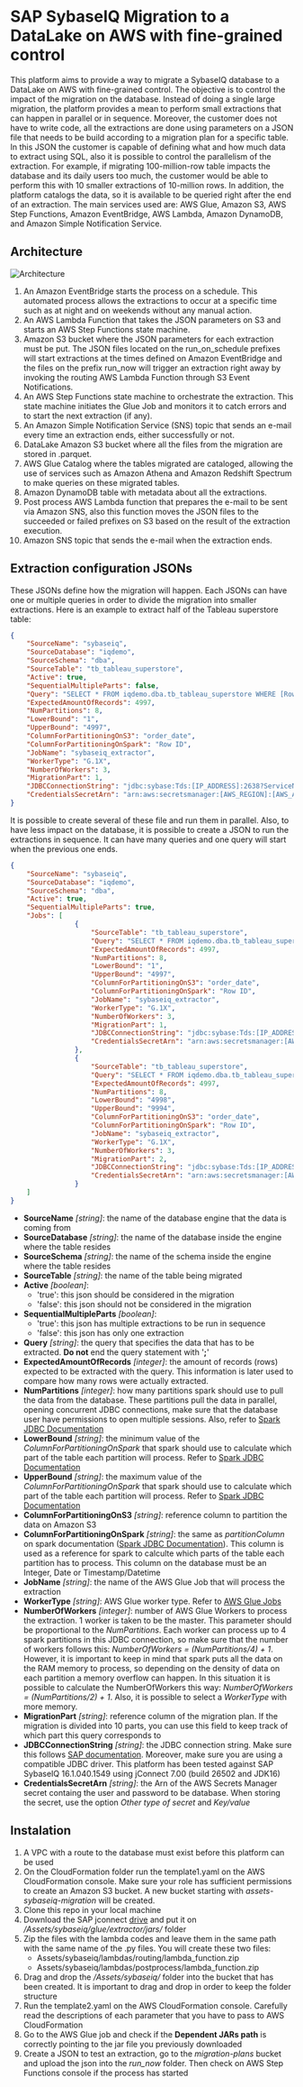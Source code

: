 # SAP SybaseIQ Migration to a DataLake on AWS with fine-grained control
This platform aims to provide a way to migrate a SybaseIQ database to a DataLake on AWS with fine-grained control. The objective is to control the impact of the migration on the database.  Instead of doing a single large migration, the platform provides a mean to perform small extractions that can happen in parallel or in sequence. Moreover, the customer does not have to write code, all the extractions are done using parameters on a JSON file that needs to be build according to a migration plan for a specific table. In this JSON the customer is capable of defining what and how much data to extract using SQL, also it is possible to control the parallelism of the extraction. For example, if migrating 100-million-row table impacts the database and its daily users too much, the customer would be able to perform this with 10 smaller extractions of 10-million rows. In addition, the platform catalogs the data, so it is available to be queried right after the end of an extraction.
The main services used are: AWS Glue, Amazon S3, AWS Step Functions, Amazon EventBridge, AWS Lambda, Amazon DynamoDB, and Amazon Simple Notification Service.


## Architecture 
![Architecture](Media/SybaseIQMigration.png)
1. An Amazon EventBridge starts the process on a schedule. This automated process allows the extractions to occur at a specific time such as at night and on weekends without any manual action. 
2. An AWS Lambda Function that takes the JSON parameters on S3 and starts an AWS Step Functions state machine. 
3. Amazon S3 bucket where the JSON parameters for each extraction must be put. The JSON files located on the run_on_schedule prefixes will start extractions at the times defined on Amazon EventBridge and the files on the prefix run_now will trigger an extraction right away by invoking the routing AWS Lambda Function through S3 Event Notifications.
4. An AWS Step Functions state machine to orchestrate the extraction. This state machine initiates the Glue Job and monitors it to catch errors and to start the next extraction (if any).
5. An Amazon Simple Notification Service (SNS) topic that sends an e-mail every time an extraction ends, either successfully or not.
6. DataLake Amazon S3 bucket where all the files from the migration are stored in .parquet.
7. AWS Glue Catalog where the tables migrated are cataloged, allowing the use of services such as Amazon Athena and Amazon Redshift Spectrum to make queries on these migrated tables.
8. Amazon DynamoDB table with metadata about all the extractions.
9. Post process AWS Lambda function that prepares the e-mail to be sent via Amazon SNS, also this function moves the JSON files to the succeeded or failed prefixes on S3 based on the result of the extraction execution.
10. Amazon SNS topic that sends the e-mail when the extraction ends. 

## Extraction configuration JSONs
These JSONs define how the migration will happen. Each JSONs can have one or multiple queries in order to divide the migration into smaller extractions.
Here is an example to extract half of the Tableau superstore table:

```json
{
    "SourceName": "sybaseiq",
    "SourceDatabase": "iqdemo",
    "SourceSchema": "dba",
    "SourceTable": "tb_tableau_superstore",
    "Active": true,
    "SequentialMultipleParts": false,
    "Query": "SELECT * FROM iqdemo.dba.tb_tableau_superstore WHERE [Row ID] <= 4997",
    "ExpectedAmountOfRecords": 4997,
    "NumPartitions": 8,
    "LowerBound": "1",
    "UpperBound": "4997",
    "ColumnForPartitioningOnS3": "order_date",
    "ColumnForPartitioningOnSpark": "Row ID",
    "JobName": "sybaseiq_extractor",
    "WorkerType": "G.1X",
    "NumberOfWorkers": 3,
    "MigrationPart": 1,
    "JDBCConnectionString": "jdbc:sybase:Tds:[IP_ADDRESS]:2638?ServiceName=iqdemo",
    "CredentialsSecretArn": "arn:aws:secretsmanager:[AWS_REGION]:[AWS_ACCOUNT_NUMBER]:secret:test/databases/sybase-m0INkQ"
}
```
It is possible to create several of these file and run them in parallel.
Also, to have less impact on the database, it is possible to create a JSON to run the extractions in sequence. It can have many queries and one query will start when the previous one ends.
```json
{
    "SourceName": "sybaseiq",
    "SourceDatabase": "iqdemo",
    "SourceSchema": "dba",
    "Active": true,
    "SequentialMultipleParts": true,
    "Jobs": [
                {
                    "SourceTable": "tb_tableau_superstore",
                    "Query": "SELECT * FROM iqdemo.dba.tb_tableau_superstore WHERE [Row ID] <= 4997",
                    "ExpectedAmountOfRecords": 4997,
                    "NumPartitions": 8,
                    "LowerBound": "1",
                    "UpperBound": "4997",
                    "ColumnForPartitioningOnS3": "order_date",
                    "ColumnForPartitioningOnSpark": "Row ID",
                    "JobName": "sybaseiq_extractor",
                    "WorkerType": "G.1X",
                    "NumberOfWorkers": 3,
                    "MigrationPart": 1,
                    "JDBCConnectionString": "jdbc:sybase:Tds:[IP_ADDRESS]:2638?ServiceName=iqdemo",
                    "CredentialsSecretArn": "arn:aws:secretsmanager:[AWS_REGION]:[AWS_ACCOUNT_NUMBER]:secret:test/databases/sybase-m0INkQ"
                },
                {
                    "SourceTable": "tb_tableau_superstore",
                    "Query": "SELECT * FROM iqdemo.dba.tb_tableau_superstore WHERE [Row ID] > 4997",
                    "ExpectedAmountOfRecords": 4997,
                    "NumPartitions": 8,
                    "LowerBound": "4998",
                    "UpperBound": "9994",
                    "ColumnForPartitioningOnS3": "order_date",
                    "ColumnForPartitioningOnSpark": "Row ID",
                    "JobName": "sybaseiq_extractor",
                    "WorkerType": "G.1X",
                    "NumberOfWorkers": 3,
                    "MigrationPart": 2,
                    "JDBCConnectionString": "jdbc:sybase:Tds:[IP_ADDRESS]:2638?ServiceName=iqdemo",
                    "CredentialsSecretArn": "arn:aws:secretsmanager:[AWS_REGION]:[AWS_ACCOUNT_NUMBER]:secret:test/databases/sybase-m0INkQ"
                }
    ]
}
```
* **SourceName** _[string]_: the name of the database engine that the data is coming from
* **SourceDatabase** _[string]_: the name of the database inside the engine where the table resides
* **SourceSchema** _[string]_: the name of the schema inside the engine where the table resides
* **SourceTable** _[string]_: the name of the table being migrated 
* **Active** _[boolean]_: 
    - 'true': this json should be considered in the migration
    - 'false': this json should not be considered in the migration
* **SequentialMultipleParts** _[boolean]_: 
    - 'true': this json has multiple extractions to be run in sequence
    - 'false': this json has only one extraction
* **Query** _[string]_: the query that specifies the data that has to be extracted. **Do not** end the query statement with '**;**'
* **ExpectedAmountOfRecords** _[integer]_: the amount of records (rows) expected to be extracted with the query. This information is later used to compare how many rows were actually extracted. 
* **NumPartitions** _[integer]_: how many partitions spark should use to pull the data from the database. These partitions pull the data in parallel, opening concurrent JDBC connections, make sure that the database user have permissions to open multiple sessions. Also, refer to [Spark JDBC Documentation](https://spark.apache.org/docs/latest/sql-data-sources-jdbc.html)
* **LowerBound** _[string]_: the minimum value of the *ColumnForPartitioningOnSpark* that spark should use to calculate which part of the table each partition will process. Refer to [Spark JDBC Documentation](https://spark.apache.org/docs/latest/sql-data-sources-jdbc.html)
* **UpperBound** _[string]_: the maximum value of the *ColumnForPartitioningOnSpark* that spark should use to calculate which part of the table each partition will process. Refer to [Spark JDBC Documentation](https://spark.apache.org/docs/latest/sql-data-sources-jdbc.html)
* **ColumnForPartitioningOnS3** _[string]_: reference column to partition the data on Amazon S3
* **ColumnForPartitioningOnSpark** _[string]_: the same as *partitionColumn* on spark documentation ([Spark JDBC Documentation](https://spark.apache.org/docs/latest/sql-data-sources-jdbc.html)). This column is used as a reference for spark to calculte which parts of the table each partition has to process. This column on the database must be an Integer, Date or Timestamp/Datetime
* **JobName** _[string]_: the name of the AWS Glue Job that will process the extraction
* **WorkerType** _[string]_: AWS Glue worker type. Refer to [AWS Glue Jobs](https://docs.aws.amazon.com/glue/latest/dg/aws-glue-api-jobs-job.html)
* **NumberOfWorkers** _[integer]_: number of AWS Glue Workers to process the extraction. 1 worker is taken to be the master. This parameter should be proportional to the *NumPartitions*. Each worker can process up to 4 spark partitions in this JDBC connection, so make sure that the number of workers follows this: _NumberOfWorkers = (NumPartitions/4) + 1_. However, it is important to keep in mind that spark puts all the data on the RAM memory to process, so depending on the density of data on each partition a memory overflow can happen. In this situation it is possible to calculate the NumberOfWorkers this way: _NumberOfWorkers = (NumPartitions/2) + 1_. Also, it is possible to select a *WorkerType* with more memory. 
* **MigrationPart** _[string]_: reference column of the migration plan. If the migration is divided into 10 parts, you can use this field to keep track of which part this query corresponds to
* **JDBCConnectionString** _[string]_: the JDBC connection string. Make sure this follows [SAP documentation](https://infocenter.sybase.com/help/index.jsp?topic=/com.sybase.infocenter.dc00800.1520/html/iqapgv2/Choosing_jdbc_jdbc.htm). Moreover, make sure you are using a compatible JDBC driver. This platform has been tested against SAP SybaseIQ 16.1.040.1549 using jConnect 7.00 (build 26502 and JDK16)
* **CredentialsSecretArn** _[string]_: the Arn of the AWS Secrets Manager secret containg the user and password to be database. When storing the secret, use the option *Other type of secret* and *Key/value*


## Instalation 
1. A VPC with a route to the database must exist before this platform can be used
2. On the CloudFormation folder run the template1.yaml on the AWS CloudFormation console. Make sure your role has sufficient permissions to create an Amazon S3 bucket. A new bucket starting with *assets-sybaseiq-migration* will be created.
3. Clone this repo in your local machine
4. Download the SAP jconnect [drive](https://help.sap.com/docs/SAP_ASE_SDK/e12c539de04b44a0bb17a545a148361c/b03e2db6bbf910148fc6bbe092513290.html?version=16.0.3.0) and put it on */Assets/sybaseiq/glue/extractor/jars/* folder
5. Zip the files with the lambda codes and leave them in the same path with the same name of the .py files. You will create these two files:
    - Assets/sybaseiq/lambdas/routing/lambda_function.zip
    - Assets/sybaseiq/lambdas/postprocess/lambda_function.zip
5. Drag and drop the */Assets/sybaseiq/* folder into the bucket that has been created. It is important to drag and drop in order to keep the folder structure
6. Run the template2.yaml on the AWS CloudFormation console. Carefully read the descriptions of each parameter that you have to pass to AWS CloudFormation
7. Go to the AWS Glue job and check if the **Dependent JARs path** is correctly pointing to the jar file you previously downloaded
8. Create a JSON to test an extraction, go to the *migration-plans* bucket and upload the json into the *run_now* folder. Then check on AWS Step Functions console if the process has started





